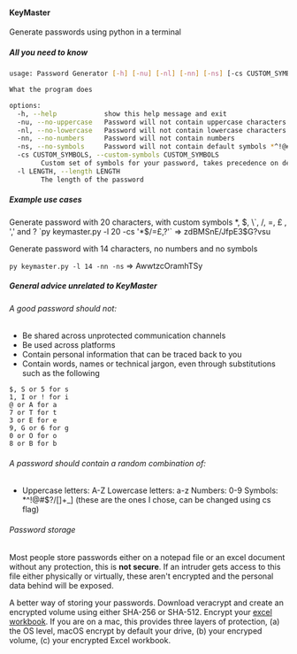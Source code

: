 #### KeyMaster

Generate passwords using python in a terminal

##### All you need to know
```bash
usage: Password Generator [-h] [-nu] [-nl] [-nn] [-ns] [-cs CUSTOM_SYMBOLS] [-l LENGTH]

What the program does

options:
  -h, --help            show this help message and exit
  -nu, --no-uppercase   Password will not contain uppercase characters
  -nl, --no-lowercase   Password will not contain lowercase characters
  -nn, --no-numbers     Password will not contain numbers
  -ns, --no-symbols     Password will not contain default symbols *^!@#$?/[]+_]
  -cs CUSTOM_SYMBOLS, --custom-symbols CUSTOM_SYMBOLS
  		Custom set of symbols for your password, takes precedence on default symbols
  -l LENGTH, --length LENGTH
  		The length of the password
```

##### Example use cases

Generate password with 20 characters, with custom symbols *, $, \`, /, =, £ , ',' and ?
`py keymaster.py -l 20 -cs '*$/=£,?'` => zdBMSnE/JfpE3$G?vsu

Generate password with 14 characters, no numbers and no symbols

`py keymaster.py -l 14 -nn -ns`
=> AwwtzcOramhTSy

##### General advice unrelated to KeyMaster

###### A good password should not:

- Be shared across unprotected communication channels
- Be used across platforms
- Contain personal information that can be traced back to you
- Contain words, names or technical jargon, even through substitutions such as the following

```
$, S or 5 for s
1, I or ! for i
@ or A for a
7 or T for t
3 or E for e
9, G or 6 for g
0 or O for o
8 or B for b
```

###### A password should contain a random combination of:

- Uppercase letters: A-Z
Lowercase letters: a-z
Numbers: 0-9
Symbols:  *^!@#$?/[]+_] (these are the ones I chose, can be changed using cs flag)

###### Password storage

Most people store passwords either on a notepad file or an excel document without any protection, this is **not secure**. If an intruder gets access to this file either physically or virtually, these aren't encrypted and the personal data behind will be exposed.

A better way of storing your passwords. Download veracrypt and create an encrypted volume using either SHA-256 or SHA-512. Encrypt your [excel workbook](https://www.boisestate.edu/oit-itgrc/it-standards-category/how-to-encrypt-or-protect-an-excel-file/). If you are on a mac, this provides three layers of protection, (a) the OS level, macOS encrypt by default your drive, (b) your encryped volume, (c) your encrypted Excel workbook.
